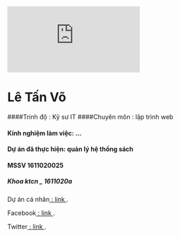 ![Image](https://www.facebook.com/photo.php?fbid=1968722996692726&set=a.1421957414702623&type=3&theater)
# Lê Tấn Võ
####Trinh độ : Kỹ sư IT
####Chuyên môn : lập trình web
#### Kinh nghiệm làm việc: ...
#### Dự án đã thực hiện: quản lý hệ thống sách
#### MSSV 1611020025
##### Khoa ktcn _ 1611020a
<p>Dự án cá nhân<a href="https://github.com/letanvo1997/demo1"> : link </a>.</p>

<p>Facebook<a href="https://www.facebook.com/cauutnha.ngkeo.5"> : link </a>.</p>
<p>Twitter<a href="https://twitter.com/letanvo1997"> : link </a>.</p>
